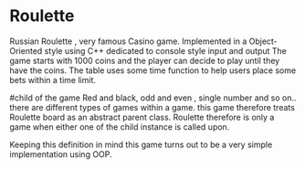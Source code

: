 # Roulette
Russian Roulette , very famous Casino game. 
Implemented in a Object-Oriented style using C++ dedicated to console style input and output 
The game starts with 1000 coins and the player can decide to play until they have the coins.
The table uses some time function to help users place some bets within a time limit.

#child of the game
Red and black, odd and even , single number and so on.. 
there are different types of games within a game. 
this game therefore treats Roulette board as an abstract parent class. 
Roulette therefore is only a game when either one of the child instance is called upon. 

Keeping this definition in mind this game turns out to be a very simple implementation using OOP. 

